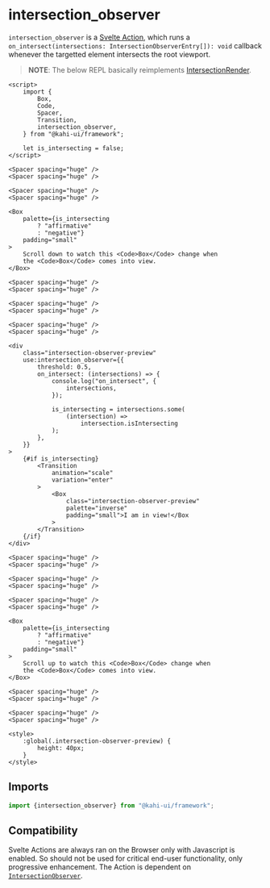 # intersection_observer

`intersection_observer` is a [Svelte Action](https://svelte.dev/docs#use_action), which runs a `on_intersect(intersections: IntersectionObserverEntry[]): void` callback whenever the targetted element intersects the root viewport.

> **NOTE**: The below REPL basically reimplements [IntersectionRender](../utilities/intersectionrender.md).

```svelte repl intersection_observer Preview
<script>
    import {
        Box,
        Code,
        Spacer,
        Transition,
        intersection_observer,
    } from "@kahi-ui/framework";

    let is_intersecting = false;
</script>

<Spacer spacing="huge" />
<Spacer spacing="huge" />

<Spacer spacing="huge" />
<Spacer spacing="huge" />

<Box
    palette={is_intersecting
        ? "affirmative"
        : "negative"}
    padding="small"
>
    Scroll down to watch this <Code>Box</Code> change when
    the <Code>Box</Code> comes into view.
</Box>

<Spacer spacing="huge" />
<Spacer spacing="huge" />

<Spacer spacing="huge" />
<Spacer spacing="huge" />

<Spacer spacing="huge" />
<Spacer spacing="huge" />

<div
    class="intersection-observer-preview"
    use:intersection_observer={{
        threshold: 0.5,
        on_intersect: (intersections) => {
            console.log("on_intersect", {
                intersections,
            });

            is_intersecting = intersections.some(
                (intersection) =>
                    intersection.isIntersecting
            );
        },
    }}
>
    {#if is_intersecting}
        <Transition
            animation="scale"
            variation="enter"
        >
            <Box
                class="intersection-observer-preview"
                palette="inverse"
                padding="small">I am in view!</Box
            >
        </Transition>
    {/if}
</div>

<Spacer spacing="huge" />
<Spacer spacing="huge" />

<Spacer spacing="huge" />
<Spacer spacing="huge" />

<Spacer spacing="huge" />
<Spacer spacing="huge" />

<Box
    palette={is_intersecting
        ? "affirmative"
        : "negative"}
    padding="small"
>
    Scroll up to watch this <Code>Box</Code> change when
    the <Code>Box</Code> comes into view.
</Box>

<Spacer spacing="huge" />
<Spacer spacing="huge" />

<Spacer spacing="huge" />
<Spacer spacing="huge" />

<style>
    :global(.intersection-observer-preview) {
        height: 40px;
    }
</style>
```

## Imports

```javascript intersection_observer Imports
import {intersection_observer} from "@kahi-ui/framework";
```

## Compatibility

Svelte Actions are always ran on the Browser only with Javascript is enabled. So should not be used for critical end-user functionality, only progressive enhancement. The Action is dependent on [`IntersectionObserver`](https://developer.mozilla.org/en-US/docs/Web/API/IntersectionObserver).
